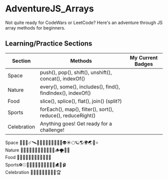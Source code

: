 # AdventureJS_Arrays
Not quite ready for CodeWars or LeetCode? Here's an adventure through JS array methods for beginners.

## Learning/Practice Sections

| Section       | Methods                                                      | My Current Badges                                |
| ------------- | ------------------------------------------------------------ | ------------------------------------------------ |
| Space         | push(), pop(), shift(), unshift(), concat(), indexOf()       |                                                  |
| Nature        | every(), some(), includes(), find(), findIndex(), indexOf()  |                                                  |
| Food          | slice(), splice(), flat(), join() (split?)                   |                                                  |
| Sports        | forEach(), map(), filter(), sort(), reduce(), reduceRight()  |                                                  |
| Celebration   | Anything goes! Get ready for a challenge!                    |                                                  |


Space 🚀🌌👾☄️🛰️🧑‍🚀🧑🏽‍🚀🧑🏿‍🚀🔭👽☀️🌕🪐🌎🌍🌏🌠⭐ <br>
Nature 🌳🍂🐻🐵🐧🦁🐼🦓🦋🦎🌵🌱🪵🌪️🌈🌊 <br>
Food 🍜🍣🍕🥧🍫🥩🌮🍝🥪🥐🍨🧋 <br>
Sports⚽⚾🏀🏐🏈🎾🎳🏏🏒🥍🥋⛳⛸️🥌🩰 <br>
Celebration 🎉🥳🎈🪩🎊💃🏽🏁🥇🏆 <br>
